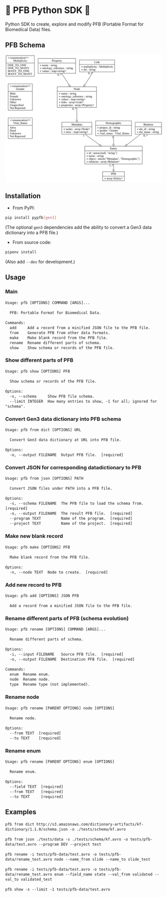 # :construction: PFB Python SDK :construction:

Python SDK to create, explore and modify PFB (Portable Format for Biomedical Data) files.

## PFB Schema

[![metadata][1]][1]

## Installation

* From PyPI:

```bash
pip install pypfb[gen3]
```

(The optional `gen3` dependencies add the ability to convert a Gen3 data dictionary into
a PFB file.)

* From source code:

```bash
pipenv install
```

(Also add `--dev` for development.)


## Usage

### Main

    Usage: pfb [OPTIONS] COMMAND [ARGS]...

      PFB: Portable Format for Biomedical Data.

    Commands:
      add     Add a record from a minified JSON file to the PFB file.
      from    Generate PFB from other data formats.
      make    Make blank record from the PFB file.
      rename  Rename different parts of schema.
      show    Show schema or records of the PFB file.

### Show different parts of PFB

    Usage: pfb show [OPTIONS] PFB

      Show schema or records of the PFB file.

    Options:
      -s, --schema     Show PFB file schema.
      --limit INTEGER  How many entries to show, -1 for all; ignored for "schema".

### Convert Gen3 data dictionary into PFB schema

    Usage: pfb from dict [OPTIONS] URL

      Convert Gen3 data dictionary at URL into PFB file.

    Options:
      -o, --output FILENAME  Output PFB file.  [required]

### Convert JSON for corresponding datadictionary to PFB

    Usage: pfb from json [OPTIONS] PATH

      Convert JSON files under PATH into a PFB file.

    Options:
      -s, --schema FILENAME  The PFB file to load the schema from.  [required]
      -o, --output FILENAME  The result PFB file.  [required]
      --program TEXT         Name of the program.  [required]
      --project TEXT         Name of the project.  [required]

### Make new blank record

    Usage: pfb make [OPTIONS] PFB

      Make blank record from the PFB file.

    Options:
      -n, --node TEXT  Node to create.  [required]

### Add new record to PFB

    Usage: pfb add [OPTIONS] JSON PFB

      Add a record from a minified JSON file to the PFB file.

### Rename different parts of PFB (schema evolution)

    Usage: pfb rename [OPTIONS] COMMAND [ARGS]...

      Rename different parts of schema.

    Options:
      -i, --input FILENAME   Source PFB file.  [required]
      -o, --output FILENAME  Destination PFB file.  [required]

    Commands:
      enum  Rename enum.
      node  Rename node.
      type  Rename type (not implemented).

### Rename node

    Usage: pfb rename [PARENT OPTIONS] node [OPTIONS]

      Rename node.

    Options:
      --from TEXT  [required]
      --to TEXT    [required]

### Rename enum

    Usage: pfb rename [PARENT OPTIONS] enum [OPTIONS]

      Rename enum.

    Options:
      --field TEXT  [required]
      --from TEXT   [required]
      --to TEXT     [required]


## Examples

    pfb from dict http://s3.amazonaws.com/dictionary-artifacts/kf-dictionary/1.1.0/schema.json -o ./tests/schema/kf.avro
    
    pfb from json ./tests/data -s ./tests/schema/kf.avro -o tests/pfb-data/test.avro --program DEV --project test

    pfb rename -i tests/pfb-data/test.avro -o tests/pfb-data/rename_test.avro node --name_from slide --name_to slide_test
    
    pfb rename -i tests/pfb-data/test.avro -o tests/pfb-data/rename_test.avro enum --field_name state --val_from validated --val_to validated_test
    
    pfb show -s --limit -1 tests/pfb-data/test.avro 


  [1]: ./doc/metadata.svg

